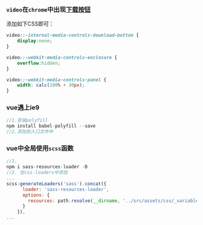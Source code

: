 
### `video`在`chrome`中出现[下载按钮](http://blog.csdn.net/sanai_1992/article/details/77483387)

添加如下CSS即可：

```css
video::-internal-media-controls-download-button {
    display:none;
}

video::-webkit-media-controls-enclosure {
    overflow:hidden;
}

video::-webkit-media-controls-panel {
    width: calc(100% + 30px); 
}

```

### vue遇上ie9

```js
//1.安装polyfill
npm install babel-polyfill --save
//2.添加到入口文件中
```

### vue中全局使用`scss`函数

```js
//1.
npm i sass-resources-loader -D
//2. 在css-loaders中添加
...
scss:generateLoaders('sass').concat({
      loader: 'sass-resources-loader',
      options: {
        resources: path.resolve(__dirname, '../src/assets/css/_variables.scss')
      }
    }),
...
```